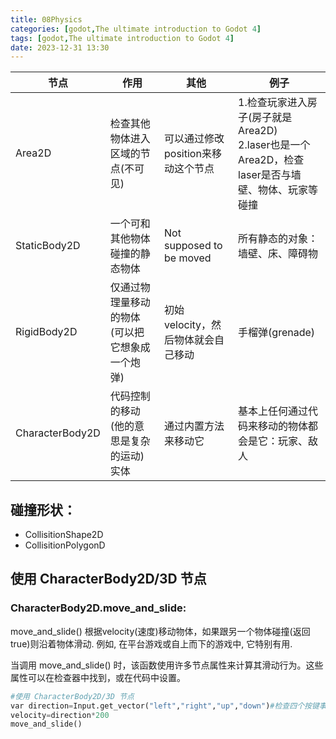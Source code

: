 ```yaml
---
title: 08Physics
categories: [godot,The ultimate introduction to Godot 4]
tags: [godot,The ultimate introduction to Godot 4]
date: 2023-12-31 13:30
---
```



节点|作用|其他|例子
---|---|---|----
Area2D|检查其他物体进入区域的节点(不可见)|可以通过修改position来移动这个节点|1.检查玩家进入房子(房子就是Area2D)<br/>2.laser也是一个Area2D，检查laser是否与墙壁、物体、玩家等碰撞
StaticBody2D|一个可和其他物体碰撞的静态物体|Not supposed to be moved|所有静态的对象：墙壁、床、障碍物
RigidBody2D|仅通过物理量移动的物体(可以把它想象成一个炮弹)|初始velocity，然后物体就会自己移动|手榴弹(grenade)
CharacterBody2D|代码控制的移动(他的意思是复杂的运动)实体|通过内置方法来移动它|基本上任何通过代码来移动的物体都会是它：玩家、敌人

## 碰撞形状：
- CollisitionShape2D
- CollisitionPolygonD

## 使用 CharacterBody2D/3D 节点
### CharacterBody2D.move_and_slide:

move_and_slide() 根据velocity(速度)移动物体，如果跟另一个物体碰撞(返回true)则沿着物体滑动. 例如, 在平台游戏或自上而下的游戏中, 它特别有用.

当调用 move_and_slide() 时，该函数使用许多节点属性来计算其滑动行为。这些属性可以在检查器中找到，或在代码中设置。

```python
#使用 CharacterBody2D/3D 节点
var direction=Input.get_vector("left","right","up","down")#检查四个按键事件，并返回一个方向向量的累加值。
velocity=direction*200
move_and_slide()
```


